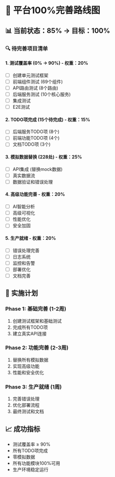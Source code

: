# 🎯 平台100%完善路线图

## 📊 当前状态：85% → 目标：100%

### 🔍 待完善项目清单

#### 1. 测试覆盖率 (0% → 90%) - 权重：20%
- [ ] 创建单元测试框架
- [ ] 前端组件测试 (69个组件)
- [ ] API路由测试 (8个路由)
- [ ] 后端服务测试 (10个核心服务)
- [ ] 集成测试
- [ ] E2E测试

#### 2. TODO项完成 (15个待完成) - 权重：15%
- [ ] 后端服务TODO项 (8个)
- [ ] 前端功能TODO项 (4个)
- [ ] 文档TODO项 (3个)

#### 3. 模拟数据替换 (228处) - 权重：25%
- [ ] API集成 (替换mock数据)
- [ ] 真实数据流 
- [ ] 数据验证和错误处理

#### 4. 高级功能完善 - 权重：20%
- [ ] AI智能分析
- [ ] 高级可视化
- [ ] 性能优化
- [ ] 安全加固

#### 5. 生产就绪 - 权重：20%
- [ ] 错误处理完善
- [ ] 日志系统
- [ ] 监控和告警
- [ ] 部署优化
- [ ] 文档完善

## 🚀 实施计划

### Phase 1: 基础完善 (1-2周)
1. 创建测试框架和基础测试
2. 完成所有TODO项
3. 建立真实API连接

### Phase 2: 功能完善 (2-3周) 
1. 替换所有模拟数据
2. 实现高级功能
3. 性能和安全优化

### Phase 3: 生产就绪 (1周)
1. 完善错误处理
2. 优化部署流程
3. 最终测试和文档

## 📈 成功指标
- 测试覆盖率 ≥ 90%
- 所有TODO项完成
- 零模拟数据
- 所有功能模块100%可用
- 生产环境稳定运行